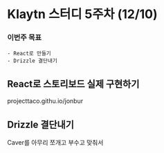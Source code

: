# Klaytn 스터디 5주차 (12/10)
### 이번주 목표
	- React로 만들기
	- Drizzle 결단내기

## React로 스토리보드 실제 구현하기
projecttaco.githu.io/jonbur 

## Drizzle 결단내기
Caver를 아무리 쪼개고 부수고 맞춰서 